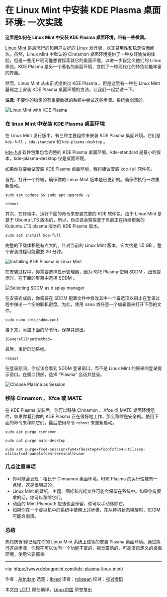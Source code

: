 [#]: subject: "Install KDE Plasma Desktop in Linux Mint: An Experiment"
[#]: via: "https://www.debugpoint.com/kde-plasma-linux-mint/"
[#]: author: "Arindam https://www.debugpoint.com/author/admin1/"
[#]: collector: "lkxed"
[#]: translator: "robsean"
[#]: reviewer: " "
[#]: publisher: " "
[#]: url: " "

在 Linux Mint 中安装 KDE Plasma 桌面环境: 一次实践
======

**这里是如何在 Linux Mint 中安装 KDE Plasma 桌面环境，带有一些微调。**

[Linux Mint][1] 是最流行的和用户友好的 Linux 发行版，以其易用性和稳定性而闻名。虽然，Linux Mint 中默认的 Cinnamon 桌面环境提供了一种友好愉快的体验，但是一些用户礽可能想要探索其它的桌面环境，以进一步自定义他们的 Linux 体验。KDE Plasma 是另一个著名的桌面环境，提供了一种现代化的特色功能丰富的界面。

然而，Linux Mint 从未正式提供过 KDE Plasma 。但是这里有一种在 Linux Mint 基础之上安装 KDE Plasma 桌面环境的方法。让我们一起尝试一下。

**注意**: 不要你的稳定的有重要数据的系统中尝试这些步骤。系统会崩溃的。

![Linux Mint with KDE Plasma][2]

### 在 linux Mint 中安装 KDE Plasma 桌面环境

在 Linux Mint 发行版中，有三种主要组件来安装 KDE Plasma 桌面环境。它们是 `kde-full` ，`kde-standard` 和 `kde-plasma-desktop` 。

[kde-full][3] 软件包集包含完整的 KDE Plasma 桌面环境。kde-standard 是最小的版本，kde-plasma-desktop 仅是桌面环境。

如果你将要尝试安装 KDE Plasma 桌面环境，我将建议安装 kde-full 软件包。

首先，打开一个终端，确保你的 Linux Mint 版本是已更新的。确保你执行一次重新启动。

```
sudo apt update && sudo apt upgrade -y
```

```
reboot
```

其次，在终端中，运行下面的命令来安装完整的 KDE 软件包。由于 Linux Mint 是基于 Ubuntu LTS 版本的，所以，你应该会获取基于当前正在持续更新的 Kubuntu LTS plasma 版本的 KDE Plasma 版本。

```
sudo apt install kde-full
```

完整的下载体积是有点大的。针对当前的 Linux Mint 版本，它大约是 1.5 GB ，整个安装过程可能需要 20 分钟。

![Installing KDE Plasma in Linux Mint][4]

在安装过程中，你需要选择显示管理器，因为 KDE Plasma 使用 SDDM 。出现提示时，在下面的屏幕中选择 SDDM 。

![Selecting SDDM as display manager][5]

在安装完成后，你需要在 SDDM 配置文件中修改其中一个备选项以阻止在登录过程中弹出一个空的联机键盘。为此，使用 nano 或任意一个编辑器来打开下面的文件。

```
sudo nano /etc/sddm.conf
```

接下来，添加下面的命令行。保存并退出。

```
[General]InputMethod=
```

最后，重新启动系统。

```
reboot
```

在登录期间，你应该会看到 SDDM 登录窗口，而不是 Linux Mint 的原来的登录提示窗口。在窗口顶部，选择 “Plasma” 会话并登录。

![Choose Plasma as Session][6]

### 移除 Cinnamon 、Xfce 或 MATE

在 KDE Plasma 安装后，你可以移除 Cinnamon 、Xfce 或 MATE 桌面环境组件。如果你看到你的 KDE Plasma 正在很好地工作，那么移除是安全的。使用下面的命令来移除它们，最后使用命令 `reboot` 来重新启动。

```
sudo apt purge cinnamon
```

```
sudo apt purge mate-desktop
```

```
sudo apt purgexfce4-sessionxfwm4xfdesktop4xfconfxfce4-utilsexo-utilsxfce4-panelxfce4-terminalthunar
```

### 几点注意事项

- 你可能会发现：相比于 Cinnamon 桌面环境，KDE Plasma 的运行性能有一点慢，这是很明显的。
- Linux Mint 的壁纸、主题、图标和光标文件可能会保留在系统中。如果你有要求的话，你可以移除它们。
- 动画的 Mint Plymouth 应该也会保留，你可以手动移除它。
- 如果你在一个虚拟机中的系统中使用上述步骤，在从待机状态唤醒时，SDDM 可能会崩溃。

### 总结

热烈庆贺!你已经在你的 Linux Mint 系统上成功的安装 Plasma 桌面环境。通过执行这些步骤，你现在可以访问一个功能丰富的、视觉震撼的、可高度自定义的桌面环境。使用它要慎重!

--------------------------------------------------------------------------------

via: https://www.debugpoint.com/kde-plasma-linux-mint/

作者：[Arindam][a]
选题：[lkxed][b]
译者：[robsean](https://github.com/robsean)
校对：[校对者ID](https://github.com/校对者ID)

本文由 [LCTT](https://github.com/LCTT/TranslateProject) 原创编译，[Linux中国](https://linux.cn/) 荣誉推出

[a]: https://www.debugpoint.com/author/admin1/
[b]: https://github.com/lkxed/
[1]: https://www.debugpoint.com/linux-mint
[2]: https://www.debugpoint.com/wp-content/uploads/2023/07/Linux-Mint-with-KDE-Plasma.jpg
[3]: https://packages.ubuntu.com/kinetic/kde-full
[4]: https://www.debugpoint.com/wp-content/uploads/2023/07/Installing-KDE-Plasma-in-Linux-Mint.jpg
[5]: https://www.debugpoint.com/wp-content/uploads/2023/07/Selecting-SDDM-as-display-manager.jpg
[6]: https://www.debugpoint.com/wp-content/uploads/2023/07/Choose-Plasma-as-Session.jpg